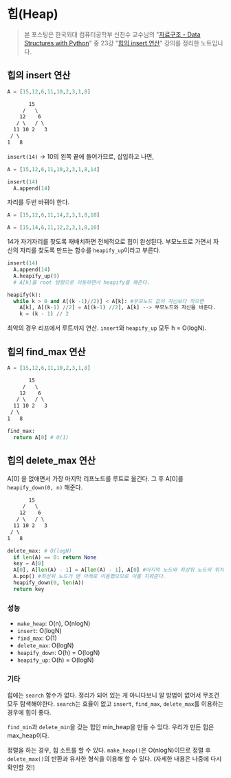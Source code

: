# 힙(Heap)

> 본 포스팅은 한국외대 컴퓨터공학부 신찬수 교수님의 "[자료구조 - Data Structures with Python](https://www.youtube.com/playlist?list=PLsMufJgu5933ZkBCHS7bQTx0bncjwi4PK)" 중 23강 "[힙의 insert 연산](https://youtube.com/watch?v=gVRDc5NRjjw)" 강의를 정리한 노트입니다.

## 힙의 insert 연산

```py
A = [15,12,6,11,10,2,3,1,8]
```

```txt
       15
     /   \
    12    6
   / \   / \
  11 10 2   3
 / \
1   8
```

`insert(14)` -> 10의 왼쪽 끝에 들어가므로, 삽입하고 나면,

```py
A = [15,12,6,11,10,2,3,1,8,14]
```

```py
insert(14)
  A.append(14)
```

자리를 두번 바꿔야 한다.

```py
A = [15,12,6,11,14,2,3,1,8,10]
```

```py
A = [15,14,6,11,12,2,3,1,8,10]
```

14가 자기자리를 찾도록 재배치하면 전체적으로 힙이 완성된다. 부모노드로 가면서 자신의 자리를 찾도록 만드는 함수를 `heapify_up`이라고 부른다.

```py
insert(14)
  A.append(14)
  A.heapify_up(9)
  # A[k]를 root 방향으로 이동하면서 heapify를 해준다.

heapify(k):
  while k > 0 and A[(k -1)//2)] < A[k]: #부모노드 값이 자신보다 작으면
    A[k], A[(k-1) //2] = A[(k-1) //2], A[k] --> 부모노드와 자신을 바준다.
    k = (k - 1) // 2
```

최악의 경우 리프에서 루트까지 연산. `insert`와 `heapify_up` 모두 h = O(logN).

## 힙의 find_max 연산

```py
A = [15,12,6,11,10,2,3,1,8]
```

```txt
       15
     /   \
    12    6
   / \   / \
  11 10 2   3
 / \
1   8
```

```py
find_max:
  return A[0] # O(1)
```

## 힙의 delete_max 연산

A[0] 을 없애면서 가장 마지막 리프노드를 루트로 옮긴다. 그 후 A[0]를 `heapify_down(0, n)` 해준다.

```txt
       15
     /   \
    12    6
   / \   / \
  11 10 2   3
 / \
1   8
```

```py
delete_max: # O(logN)
  if len(A) == 0: return None
  key = A[0]
  A[0], A[len(A) - 1] = A[len(A) - 1], A[0] #마지막 노드와 최상위 노드의 위치를 바꾼다.
  A.pop() #최상위 노드가 맨 아래로 이동했으므로 이를 지워준다.
  heapify_down(0, len(A))
  return key
```

### 성능

- `make_heap`: O(n), O(nlogN)
- `insert`: O(logN)
- `find_max`: O(1)
- `delete_max`: O(logN)
- `heapify_down`: O(h) = O(logN)
- `heapify_up`: O(h) = O(logN)

### 기타

힙에는 `search` 함수가 없다. 정리가 되어 있는 게 아니다보니 알 방법이 없어서 무조건 모두 탐색해야한다. `search`는 효율이 없고 `insert`, `find_max`, `delete_max`를 이용하는 경우에 힙이 좋다.

`find_min`과 `delete_min`을 갖는 힙인 min_heap을 만들 수 있다. 우리가 만든 힙은 max_heap이다.

정렬을 하는 경우, 힙 소트를 할 수 있다. `make_heap()`은 O(nlogN)이므로 정렬 후 `delete_max()`의 반환과 유사한 형식을 이용해 할 수 있다. (자세한 내용은 나중에 다시 확인할 것!)

